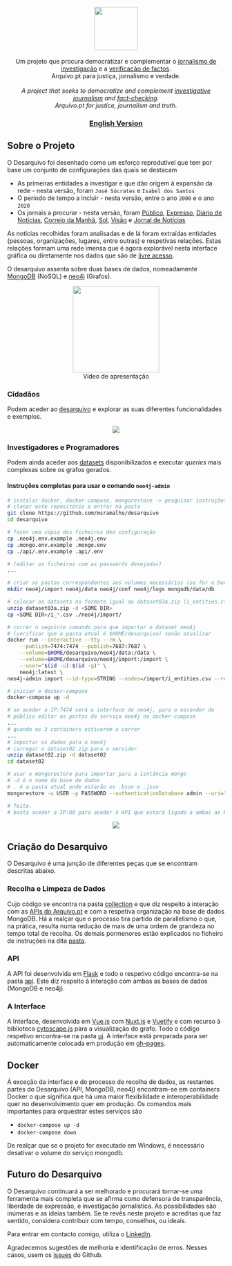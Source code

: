 <!-- <h1 align="center">Desarquivo</h1> -->

<p align="center">
<a href="https://msramalho.github.io/desarquivo/" >
<img height="100px" src="https://i.imgur.com/bbqpudq.gif" />
</a>
<br>
<br>
Um projeto que procura democratizar e complementar o <u>jornalismo de investigação</u> e a <u>verificação de factos</u>. 
<br>
Arquivo.pt para justiça, jornalismo e verdade.
<br>
<br>
<i>A project that seeks to democratize and complement <u>investigative journalism</u> and <u>fact-checking</u>.
<br>
Arquivo.pt for justice, journalism and truth.</i>
<br>
<h3 align="center"><a href="README_en.md">English Version</a></h3>
</p>

## Sobre o Projeto

O Desarquivo foi desenhado como um esforço reprodutível que tem por base um conjunto de configurações das quais se destacam

- As primeiras entidades a investigar e que dão origem à expansão da rede - nesta versão, foram `José Sócrates` e `Isabel dos Santos`
- O período de tempo a incluir - nesta versão, entre o ano `2000` e o ano `2020`
- Os jornais a procurar - nesta versão, foram [Público](https://www.publico.pt/), [Expresso](https://expresso.pt/), [Diário de Notícias](https://www.dn.pt/), [Correio da Manhã](https://www.cmjornal.pt/), [Sol](https://sol.sapo.pt/), [Visão](https://visao.sapo.pt/) e [Jornal de Notícias](https://www.jn.pt/)

As notícias recolhidas foram analisadas e de lá foram extraídas entidades (pessoas, organizações, lugares, entre outras) e respetivas relações. Estas relações formam uma rede imensa que é agora explorável nesta interface gráfica ou diretamente nos dados que são de [livre acesso](DATASETS.md).

O desarquivo assenta sobre duas bases de dados, nomeadamente [MongoDB](https://www.mongodb.com/) (NoSQL) e [neo4j](https://neo4j.com/) (Grafos).

<p align="center">
   <a href="https://youtu.be/tVlOUuRqIVU" >
      <img height="200px" src="https://i.imgur.com/0sHj6Fi.png"/>
   </a>
   <br>
   Vídeo de apresentação
</p>

### Cidadãos

Podem aceder ao [desarquivo](https://msramalho.github.io/desarquivo/) e explorar as suas diferentes funcionalidades e exemplos.

<p align="center"><img src="https://i.imgur.com/NRxBO0h.png"/></p>

### Investigadores e Programadores

Podem ainda aceder aos [datasets](DATASETS.md) disponibilizados e executar _queries_ mais complexas sobre os grafos gerados.

#### Instruções completas para usar o comando `neo4j-admin`
```bash
# instalar docker, docker-compose, mongorestore -> pesquisar instruções mais recentes online
# clonar este repositório e entrar na pasta
git clone https://github.com/msramalho/desarquivo
cd desarquivo

# fazer uma cópia dos ficheiros deo configuração
cp .neo4j.env.example .neo4j.env
cp .mongo.env.example .mongo.env
cp ./api/.env.example .api/.env

# (editar os ficheiros com as passwords desejadas)
...

# criar as pastas correspondentes aos volumes necessários (se for o Docker a fazê-lo as permissões estaram erradas)
mkdir neo4j/import neo4j/data neo4j/conf neo4j/logs mongodb/data/db

# colocar os datasets no formato igual ao dataset03a.zip (i_entities.csv e i_relationships.csv) na pasta /import
unzip dataset03a.zip -d <SOME DIR>
cp <SOME DIR>/i_*.csv ./neo4j/import/

# correr o seguinte comando para que importar o dataset neo4j
# (verificar que a pasta atual é $HOME/desarquivo) senão atualizar
docker run --interactive --tty --rm \
    --publish=7474:7474 --publish=7687:7687 \
    --volume=$HOME/desarquivo/neo4j/data:/data \
    --volume=$HOME/desarquivo/neo4j/import:/import \
    --user="$(id -u):$(id -g)" \
    neo4j:latest \
neo4j-admin import --id-type=STRING --nodes=/import/i_entities.csv --relationships=rel=/import/i_connections.csv

# iniciar o docker-compose
docker-compose up -d

# se aceder a IP:7474 verá o interface do neo4j, para o esconder do
# público editar as portas do serviço neo4j no docker-compose
...
# quando os 3 containers estiverem a correr
...
# importar os dados para o neo4j
# carregar o dataset02.zip para o servidor
unzip dataset02.zip -d dataset02
cd dataset02

# usar o mongorestore para importar para a isntância mongo
# -d é o nome da base de dados
# . é a pasta atual onde estarão os .bson e .json
mongorestore -u USER -p PASSWORD --authenticationDatabase admin --uri="mongodb://localhost:27017/" -d desarquivo . 

# feito.
# basta aceder a IP:80 para aceder à API que estará ligada a ambas as bases de dados, com os dados carregados
```


<p align="center"><img src="https://i.imgur.com/wNThGU0.png"/></p>

## Criação do Desarquivo

O Desarquivo é uma junção de diferentes peças que se encontram descritas abaixo.

### Recolha e Limpeza de Dados

Cujo código se encontra na pasta [collection](collection/) e que diz respeito à interação com as [APIs do Arquivo.pt](https://github.com/arquivo/pwa-technologies/wiki/APIs) e com a respetiva organização na base de dados MongoDB. Há a realçar que o processo tira partido de parallelismo o que, na prática, resulta numa redução de mais de uma ordem de grandeza no tempo total de recolha. Os demais pormenores estão explicados no ficheiro de instruções na dita [pasta](collection/).

### API

A API foi desenvolvida em [Flask](https://flask.palletsprojects.com/en/1.1.x/) e todo o respetivo código encontra-se na pasta [api](api/). Este diz respeito à interação com ambas as bases de dados (MongoDB e neo4j).

### A Interface

A Interface, desenvolvida em [Vue.js](https://vuejs.org/) com [Nuxt.js](https://nuxtjs.org/) e [Vuetify](https://vuetifyjs.com/en/) e com recurso à biblioteca [cytoscape.js](https://js.cytoscape.org/) para a visualização do grafo. Todo o código respetivo encontra-se na pasta [ui](ui/). A interface está preparada para ser automaticamente colocada em produção em [gh-pages](https://pages.github.com/).

## Docker

À exceção da interface e do processo de recolha de dados, as restantes partes do Desarquivo (API, MongoDB, neo4j) encontram-se em containers Docker o que significa que há uma maior flexibilidade e interoperabilidade quer no desenvolvimento quer em produção. Os comandos mais importantes para orquestrar estes serviços são

- `docker-compose up -d`
- `docker-compose down`

De realçar que se o projeto for executado em Windows, é necessário desativar o volume do serviço mongodb.

## Futuro do Desarquivo

O Desarquivo continuará a ser melhorado e procurará tornar-se uma ferramenta mais completa que se afirma como defensora de transparência, liberdade de expressão, e investigação jornalística. As possibilidades são inúmeras e as ideias também. Se te revês neste projeto e acreditas que faz sentido, considera contribuir com tempo, conselhos, ou ideais.

Para entrar em contacto comigo, utiliza o [LinkedIn](https://www.linkedin.com/in/msramalho/).

Agradecemos sugestões de melhoria e identificação de erros. Nesses casos, usem os [issues](https://github.com/msramalho/desarquivo/issues) do Github.
